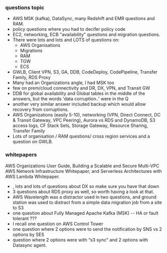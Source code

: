 ### questions topic
- AWS MSK (kafka), DataSync, many Redshift and EMR questions and RAM. 
- policy questions where you had to decifer policy code
- EC2, networking, ECB "availability" questions and migration questions.
- There were lots and lots and LOTS of questions on:
    - AWS Organisations
    - Migrations
    - RAM
    - TGW
    - ECS
- GWLB, Client VPN, S3, GA, DDB, CodeDeploy, CodePipeline, Transfer Family, RDS Proxy 
- Many had an Organizations angle, I had MSK too
- few on prem/cloud connectivity and DR, DX, VPN, and Transit GW
- DDB for global availability and Global tables in the middle of the answers, but the words 'data corruption..' were in the Q
- another very similar answer included backup which would allow recovery from corruptions.
- AWS Organizations (easily 5-10), networking (VPN, Direct Connect, DC & Transit Gateway, VPC Peering), Aurora vs RDS and DynamoDB, S3 access logs, CF Stack Sets, Storage Gateway, Resource Sharing, Transfer Family
- Lots of organisation / RAM questions/ cross region services and a question on GWLB.
### whitepapers
AWS Organizations User Guide, Building a Scalable and Secure Multi-VPC AWS Network Infrastructure Whitepaper, and Serverless Architectures with AWS Lambda Whitepaper.

- , lots and lots of questions about DX so make sure you have that down
- 3 questions about RDS proxy as well, so worth having a look at that.
-  AWS Wavelength was a distractor used in two questions, and ground station was used to distract from a simple data migration job from a site to S3
- one question about Fully Managed Apache Kafka (MSK) -- HA or fault tolerant ???
- I recall one question on AWS Control Tower
- one question where 2 options were to send the notification by SNS vs 2 options by SES
- question where 2 options were with “s3 sync” and 2 options with Datasync agent.